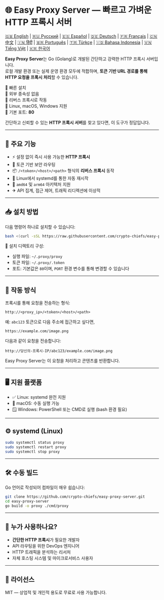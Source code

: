 
# 🌐 Easy Proxy Server — 빠르고 가벼운 HTTP 프록시 서버

[🇬🇧 English](README.md) | [🇷🇺 Русский](/doc/README.md) | [🇪🇸 Español](/doc/README.es.md) | [🇩🇪 Deutsch](/doc/README.de.md) | [🇫🇷 Français](/doc/README.fr.md) | [🇨🇳 中文](/doc/README.zh.md) | [🇮🇳 हिंदी](/doc/README.hi.md) | [🇧🇷 Português](/doc/README.pt.md) | [🇹🇷 Türkçe](/doc/README.tr.md) | [🇮🇩 Bahasa Indonesia](/doc/README.id.md) | [🇻🇳 Tiếng Việt](/doc/README.vi.md) | [🇰🇷 한국어](/doc/README.ko.md)

**Easy Proxy Server**는 Go (Golang)로 개발된 간단하고 강력한 HTTP 프록시 서버입니다.  
로컬 개발 환경 또는 실제 운영 환경 모두에 적합하며, **토큰 기반 URL 경로를 통해 HTTP 요청을 프록시 처리**할 수 있습니다.

🔹 빠른 설치  
🔹 외부 종속성 없음  
🔹 리버스 프록시로 작동  
🔹 Linux, macOS, Windows 지원  
🔹 기본 포트: **80**

간단하고 신뢰할 수 있는 **HTTP 프록시 서버**를 찾고 있다면, 이 도구가 정답입니다.

---

## 🚀 주요 기능

- ⚡ 설정 없이 즉시 사용 가능한 **HTTP 프록시**
- 🔐 토큰 기반 보안 라우팅
- 📦 `/<token>/<host>/<path>` 형식의 **리버스 프록시** 동작
- 🔄 Linux에서 systemd를 통한 자동 재시작
- 🧊 `amd64` 및 `arm64` 아키텍처 지원
- ✈ API 집계, 접근 제어, 트래픽 리디렉션에 이상적

---

## 📥 설치 방법

다음 명령어 하나로 설치할 수 있습니다:

```bash
bash <(curl -sSL https://raw.githubusercontent.com/crypto-chiefs/easy-proxy-server/master/scripts/build.sh)
```

📂 설치 디렉토리 구성:
- 실행 파일: `~/.proxy/proxy`
- 토큰 파일: `~/.proxy/.token`
- 포트: 기본값은 `80`이며, `PORT` 환경 변수를 통해 변경할 수 있습니다

---

## 🧪 작동 방식

프록시를 통해 요청을 전송하는 형식:

```
http://<proxy_ip>/<token>/<host>/<path>
```

예: `abc123` 토큰으로 다음 주소에 접근하고 싶다면,

```
https://example.com/image.png
```

다음과 같이 요청을 전송합니다:

```
http://당신의-프록시-IP/abc123/example.com/image.png
```

Easy Proxy Server는 이 요청을 처리하고 콘텐츠를 반환합니다.

---

## 🖥 지원 플랫폼

- ✅ Linux: systemd 완전 지원
- 🍎 macOS: 수동 실행 가능
- 🪟 Windows: PowerShell 또는 CMD로 실행 (bash 환경 필요)

---

## ⚙️ systemd (Linux)

```bash
sudo systemctl status proxy
sudo systemctl restart proxy
sudo systemctl stop proxy
```

---

## 🛠 수동 빌드

Go 언어로 작성되어 컴파일이 매우 쉽습니다:

```bash
git clone https://github.com/crypto-chiefs/easy-proxy-server.git
cd easy-proxy-server
go build -o proxy ./cmd/proxy
```

---

## 💬 누가 사용하나요?

- **간단한 HTTP 프록시**가 필요한 개발자
- API 라우팅을 위한 DevOps 엔지니어
- HTTP 트래픽을 분석하는 리서처
- 자체 호스팅 시스템 및 마이크로서비스 사용자

---

## 📄 라이선스

MIT — 상업적 및 개인적 용도로 무료로 사용 가능합니다.
